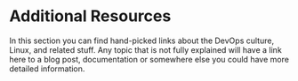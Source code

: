 # Additional Resources

In this section you can find hand-picked links about the DevOps culture, Linux, and related stuff. Any topic that is not fully explained will have a link here to a blog post, documentation or somewhere else you could have more detailed information.
